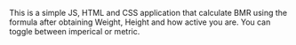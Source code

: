 This is a simple JS, HTML and CSS application that calculate BMR using the formula after obtaining Weight, Height and how active you are. You can toggle between imperical or metric.
